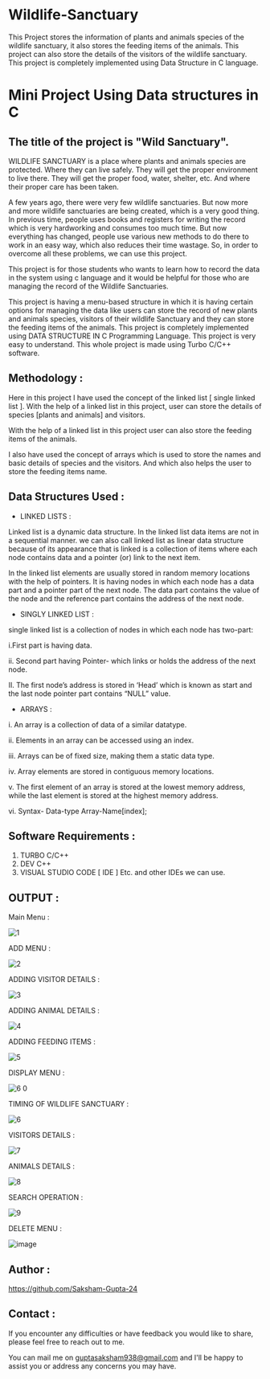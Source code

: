# Wildlife-Sanctuary
This Project stores the information of plants and animals species of the wildlife  sanctuary, it also stores the feeding items of the animals. This project can also store the details of the visitors of the  wildlife sanctuary. This project is completely implemented using Data Structure in C language.


# Mini Project Using Data structures in C
## The title of the project is "Wild Sanctuary".

WILDLIFE SANCTUARY is a place where plants and animals species are protected. 
Where they can live safely. They will get the proper environment to live there. They will 
get the proper food, water, shelter, etc. And where their proper care has been taken. 

A few years ago, there were very few wildlife sanctuaries. But now more and more wildlife 
sanctuaries are being created, which is a very good thing. In previous time, people uses books 
and registers for writing the record which is very hardworking and consumes too much time. 
But now everything has changed, people use various new methods to do there to work in 
an easy way, which also reduces their time wastage. So, in order to overcome all these 
problems, we can use this project. 

This project is for those students who wants to learn how to record the data in the system 
using c language and it would be helpful for those who are managing the record of the 
Wildlife Sanctuaries. 

This project is having a menu-based structure in which it is having certain options for 
managing the data like users can store the record of new plants and animals species, 
visitors of their wildlife Sanctuary and they can store the feeding items of the animals. 
This project is completely implemented using DATA STRUCTURE IN C Programming 
Language. This project is very easy to understand. This whole project is made using Turbo 
C/C++ software.

## Methodology :

Here in this project I have used the concept of the linked list [ single linked list ]. With 
the help of a linked list in this project, user can store the details of species [plants and 
animals] and visitors. 

With the help of a linked list in this project user can also store the feeding items of the 
animals. 

I also have used the concept of arrays which is used to store the names and basic details 
of species and the visitors. And which also helps the user to store the feeding items 
name. 


## Data Structures Used :

* LINKED LISTS :

Linked list is a dynamic data structure. In the linked list data items are not in a sequential 
manner. we can also call linked list as linear data structure because of its appearance 
that is linked is a collection of items where each node contains data and a pointer (or) 
link to the next item.

In the linked list elements are usually stored in random memory locations with the help 
of pointers. It is having nodes in which each node has a data part and a pointer part of 
the next node. The data part contains the value of the node and the reference part 
contains the address of the next node. 

* SINGLY LINKED LIST :

single linked list is a collection of nodes in which each node has two-part:

i.First part is having data.

ii. Second part having Pointer- which links or holds the address of the next node.

II. The first node’s address is stored in ‘Head’ which is known as start and the last node 
pointer part contains “NULL” value.

* ARRAYS :

i. An array is a collection of data of a similar datatype.

ii. Elements in an array can be accessed using an index.

iii. Arrays can be of fixed size, making them a static data type.

iv. Array elements are stored in contiguous memory locations. 

v. The first element of an array is stored at the lowest memory address, while the last element is stored at the highest memory address.

vi. Syntax- Data-type Array-Name[index];

## Software Requirements :

1. TURBO C/C++
2. DEV C++
3. VISUAL STUDIO CODE [ IDE ]
Etc. and other IDEs we can use.

## OUTPUT :

Main Menu :

![1](https://github.com/Saksham-Gupta-24/Wildlife-Sanctuary/assets/114461220/1d8b4efa-77cf-4643-b971-ab3d5a4acedd)


ADD MENU :

![2](https://github.com/Saksham-Gupta-24/Wildlife-Sanctuary/assets/114461220/bef5cfbe-7483-4977-a438-e6bf11f4d2b6)


ADDING VISITOR DETAILS :

![3](https://github.com/Saksham-Gupta-24/Wildlife-Sanctuary/assets/114461220/b9a9b61d-2ceb-47c1-8cbc-1355cccf6417)


ADDING ANIMAL DETAILS :

![4](https://github.com/Saksham-Gupta-24/Wildlife-Sanctuary/assets/114461220/70ab07ea-1855-4b9d-8e1f-06866957e41c)


ADDING FEEDING ITEMS : 

![5](https://github.com/Saksham-Gupta-24/Wildlife-Sanctuary/assets/114461220/45418528-86c4-40b1-918b-95d98b3a44ff)


DISPLAY MENU :

![6 0](https://github.com/Saksham-Gupta-24/Wildlife-Sanctuary/assets/114461220/5bdc04ed-ca9f-4d6d-9b25-2a3192bf764b)


TIMING OF WILDLIFE SANCTUARY :

![6](https://github.com/Saksham-Gupta-24/Wildlife-Sanctuary/assets/114461220/3ccffadd-d17e-4eff-a7d8-de1d959c16ef)


VISITORS DETAILS :

![7](https://github.com/Saksham-Gupta-24/Wildlife-Sanctuary/assets/114461220/05dfca44-7827-4704-bfd0-a1c086f8fa49)


ANIMALS DETAILS :

![8](https://github.com/Saksham-Gupta-24/Wildlife-Sanctuary/assets/114461220/56512be9-5df3-4093-95af-9d3b27a8981c)


SEARCH OPERATION :

![9](https://github.com/Saksham-Gupta-24/Wildlife-Sanctuary/assets/114461220/c17f1475-6664-4283-b615-e86df0387c75)


DELETE MENU :

![image](https://github.com/Saksham-Gupta-24/Wildlife-Sanctuary/assets/114461220/6f584f61-2953-4410-aa3b-331741b019b7)







## Author :

https://github.com/Saksham-Gupta-24

## Contact :

If you encounter any difficulties or have feedback you would like to share, please feel free to reach out to me. 

You can mail me on guptasaksham938@gmail.com and I'll be happy to assist you or address any concerns you may have.
